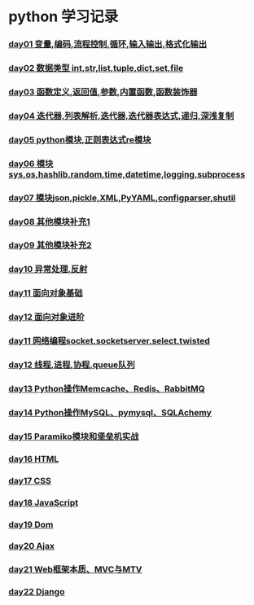 # python 学习记录
### [day01 变量,编码,流程控制,循环,输入输出,格式化输出](https://github.com/xiaozhiqi2000/learn_python/tree/master/day01)
### [day02 数据类型 int,str,list,tuple,dict,set,file](https://github.com/xiaozhiqi2000/learn_python/tree/master/day02)
### [day03 函数定义,返回值,参数,内置函数,函数装饰器](https://github.com/xiaozhiqi2000/learn_python/tree/master/day03)
### [day04 迭代器,列表解析,迭代器,迭代器表达式,递归,深浅复制](https://github.com/xiaozhiqi2000/learn_python/tree/master/day04)
### [day05 python模块,正则表达式re模块](https://github.com/xiaozhiqi2000/learn_python/tree/master/day05)
### [day06 模块sys,os,hashlib,random,time,datetime,logging,subprocess](https://github.com/xiaozhiqi2000/learn_python/tree/master/day06)
### [day07 模块json,pickle,XML,PyYAML,configparser,shutil](https://github.com/xiaozhiqi2000/learn_python/tree/master/day07)
### [day08 其他模块补充1](https://github.com/xiaozhiqi2000/learn_python/tree/master/day08)
### [day09 其他模块补充2](https://github.com/xiaozhiqi2000/learn_python/tree/master/day09)
### [day10 异常处理,反射](https://github.com/xiaozhiqi2000/learn_python/tree/master/day10)
### [day11 面向对象基础](https://github.com/xiaozhiqi2000/learn_python/tree/master/day08)
### [day12 面向对象进阶](https://github.com/xiaozhiqi2000/learn_python/tree/master/day09)
### [day11 网络编程socket,socketserver,select,twisted](https://github.com/xiaozhiqi2000/learn_python/tree/master/day11)
### [day12 线程,进程,协程,queue队列](https://github.com/xiaozhiqi2000/learn_python/tree/master/day12)
### [day13 Python操作Memcache、Redis、RabbitMQ](https://github.com/xiaozhiqi2000/learn_python/tree/master/day13)
### [day14 Python操作MySQL、pymysql、SQLAchemy](https://github.com/xiaozhiqi2000/learn_python/tree/master/day14)
### [day15 Paramiko模块和堡垒机实战](https://github.com/xiaozhiqi2000/learn_python/tree/master/day15)
### [day16 HTML](https://github.com/xiaozhiqi2000/learn_python/tree/master/day16)
### [day17 CSS](https://github.com/xiaozhiqi2000/learn_python/tree/master/day17)
### [day18 JavaScript](https://github.com/xiaozhiqi2000/learn_python/tree/master/day18)
### [day19 Dom](https://github.com/xiaozhiqi2000/learn_python/tree/master/day19)
### [day20 Ajax](https://github.com/xiaozhiqi2000/learn_python/tree/master/day20)
### [day21 Web框架本质、MVC与MTV](https://github.com/xiaozhiqi2000/learn_python/tree/master/day21)
### [day22 Django](https://github.com/xiaozhiqi2000/learn_python/tree/master/day22)
